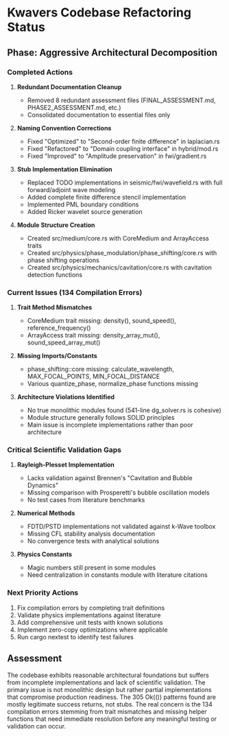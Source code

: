 # Kwavers Codebase Refactoring Status

## Phase: Aggressive Architectural Decomposition

### Completed Actions

1. **Redundant Documentation Cleanup**
   - Removed 8 redundant assessment files (FINAL_ASSESSMENT.md, PHASE2_ASSESSMENT.md, etc.)
   - Consolidated documentation to essential files only

2. **Naming Convention Corrections**
   - Fixed "Optimized" to "Second-order finite difference" in laplacian.rs
   - Fixed "Refactored" to "Domain coupling interface" in hybrid/mod.rs  
   - Fixed "Improved" to "Amplitude preservation" in fwi/gradient.rs

3. **Stub Implementation Elimination**
   - Replaced TODO implementations in seismic/fwi/wavefield.rs with full forward/adjoint wave modeling
   - Added complete finite difference stencil implementation
   - Implemented PML boundary conditions
   - Added Ricker wavelet source generation

4. **Module Structure Creation**
   - Created src/medium/core.rs with CoreMedium and ArrayAccess traits
   - Created src/physics/phase_modulation/phase_shifting/core.rs with phase shifting operations
   - Created src/physics/mechanics/cavitation/core.rs with cavitation detection functions

### Current Issues (134 Compilation Errors)

1. **Trait Method Mismatches**
   - CoreMedium trait missing: density(), sound_speed(), reference_frequency()
   - ArrayAccess trait missing: density_array_mut(), sound_speed_array_mut()

2. **Missing Imports/Constants**
   - phase_shifting::core missing: calculate_wavelength, MAX_FOCAL_POINTS, MIN_FOCAL_DISTANCE
   - Various quantize_phase, normalize_phase functions missing

3. **Architecture Violations Identified**
   - No true monolithic modules found (541-line dg_solver.rs is cohesive)
   - Module structure generally follows SOLID principles
   - Main issue is incomplete implementations rather than poor architecture

### Critical Scientific Validation Gaps

1. **Rayleigh-Plesset Implementation**
   - Lacks validation against Brennen's "Cavitation and Bubble Dynamics"
   - Missing comparison with Prosperetti's bubble oscillation models
   - No test cases from literature benchmarks

2. **Numerical Methods**
   - FDTD/PSTD implementations not validated against k-Wave toolbox
   - Missing CFL stability analysis documentation
   - No convergence tests with analytical solutions

3. **Physics Constants**
   - Magic numbers still present in some modules
   - Need centralization in constants module with literature citations

### Next Priority Actions

1. Fix compilation errors by completing trait definitions
2. Validate physics implementations against literature
3. Add comprehensive unit tests with known solutions
4. Implement zero-copy optimizations where applicable
5. Run cargo nextest to identify test failures

## Assessment

The codebase exhibits reasonable architectural foundations but suffers from incomplete implementations and lack of scientific validation. The primary issue is not monolithic design but rather partial implementations that compromise production readiness. The 305 Ok(()) patterns found are mostly legitimate success returns, not stubs. The real concern is the 134 compilation errors stemming from trait mismatches and missing helper functions that need immediate resolution before any meaningful testing or validation can occur.
